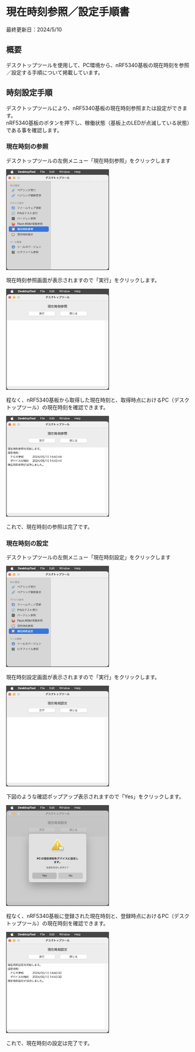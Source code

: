 # 現在時刻参照／設定手順書

最終更新日：2024/5/10

## 概要

デスクトップツールを使用して、PC環境から、nRF5340基板の現在時刻を参照／設定する手順について掲載しています。

## 時刻設定手順

デスクトップツールにより、nRF5340基板の現在時刻参照または設定ができます。<br>
nRF5340基板のボタンを押下し、稼働状態（基板上のLEDが点滅している状態）である事を確認します。

### 現在時刻の参照

デスクトップツールの左側メニュー「現在時刻参照」をクリックします

<img src="images/TIMESET_01.jpg" width="280">

現在時刻参照画面が表示されますので「実行」をクリックします。

<img src="images/TIMESET_02.jpg" width="280">

程なく、nRF5340基板から取得した現在時刻と、取得時点におけるPC（デスクトップツール）の現在時刻を確認できます。

<img src="images/TIMESET_03.jpg" width="280">

これで、現在時刻の参照は完了です。

### 現在時刻の設定

デスクトップツールの左側メニュー「現在時刻設定」をクリックします

<img src="images/TIMESET_04.jpg" width="280">

現在時刻設定画面が表示されますので「実行」をクリックします。

<img src="images/TIMESET_05.jpg" width="280">

下図のような確認ポップアップ表示されますので「Yes」をクリックします。

<img src="images/TIMESET_06.jpg" width="280">

程なく、nRF5340基板に登録された現在時刻と、登録時点におけるPC（デスクトップツール）の現在時刻を確認できます。

<img src="images/TIMESET_07.jpg" width="280">

これで、現在時刻の設定は完了です。
